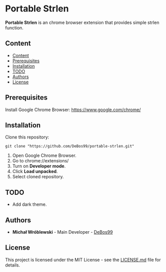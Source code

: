 # Portable Strlen

**Portable Strlen** is an chrome browser extension that provides simple strlen function.

## Content

- [Content](#content)
- [Prerequisites](#prerequisites)
- [Installation](#installation)
- [TODO](#todo)
- [Authors](#authors)
- [License](#license)

## Prerequisites

Install Google Chrome Browser: https://www.google.com/chrome/

## Installation

Clone this repository:

`git clone "https://github.com/DeBos99/portable-strlen.git"`

1. Open Google Chrome Browser.
2. Go to chrome://extensions/
3. Turn on **Developer mode**.
4. Click **Load unpacked**.
5. Select cloned repository.

## TODO

* Add dark theme.

## Authors

* **Michał Wróblewski** - Main Developer - [DeBos99](https://github.com/DeBos99)

## License

This project is licensed under the MIT License - see the [LICENSE.md](LICENSE.md) file for details.
